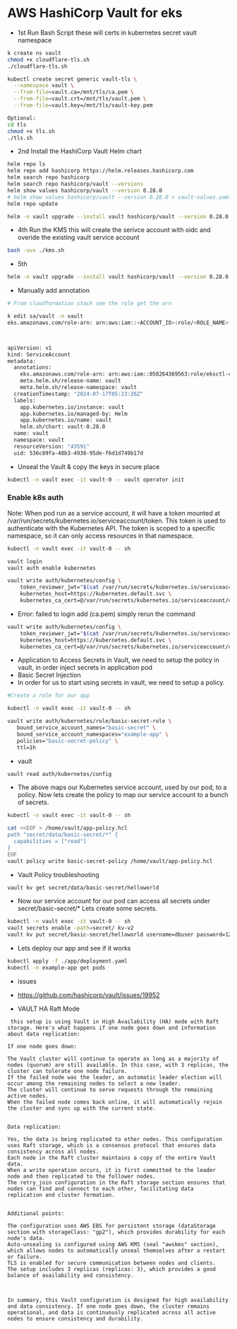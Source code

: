# AWS HashiCorp Vault for eks

- 1st Run Bash Script these will certs in kubernetes secret vault namespace

```bash
k create ns vault
chmod +x cloudflare-tls.sh
./cloudflare-tls.sh

kubectl create secret generic vault-tls \
  --namespace vault \
  --from-file=vault.ca=/mnt/tls/ca.pem \
  --from-file=vault.crt=/mnt/tls/vault.pem \
  --from-file=vault.key=/mnt/tls/vault-key.pem

Optional:
cd tls
chmod +x tls.sh
./tls.sh
```

- 2nd Install the HashiCorp Vault Helm chart
```bash
helm repo ls
helm repo add hashicorp https://helm.releases.hashicorp.com
helm search repo hashicorp
helm search repo hashicorp/vault --versions
helm show values hashicorp/vault --version 0.28.0
# helm show values hashicorp/vault --version 0.28.0 > vault-values.yaml
helm repo update

helm -n vault upgrade --install vault hashicorp/vault --version 0.28.0 --values eks-values.yaml --create-namespace --wait
```

- 4th Run the KMS this will create the serivce account with oidc and overide the existing vault service account
```bash
bash -uvx ./kms.sh
```

- 5th 
```bash
helm -n vault upgrade --install vault hashicorp/vault --version 0.28.0 --values eks-values.yaml --create-namespace --wait 
```

- Manually add annotation 
```bash
# From cloudformation stack see the role get the arn

k edit sa/vault -n vault
eks.amazonaws.com/role-arn: arn:aws:iam::<ACCOUNT_ID>:role/<ROLE_NAME>



apiVersion: v1
kind: ServiceAccount
metadata:
  annotations:
    eks.amazonaws.com/role-arn: arn:aws:iam::058264369563:role/eksctl-cloudgeeks-eks-dev-addon-iamserviceacc-Role1-8z5zkEXDHGO4
    meta.helm.sh/release-name: vault
    meta.helm.sh/release-namespace: vault
  creationTimestamp: "2024-07-17T05:23:26Z"
  labels:
    app.kubernetes.io/instance: vault
    app.kubernetes.io/managed-by: Helm
    app.kubernetes.io/name: vault
    helm.sh/chart: vault-0.28.0
  name: vault
  namespace: vault
  resourceVersion: "43591"
  uid: 536c89fa-48b3-4938-95de-f6d1d749b17d
```

- Unseal the Vault & copy the keys in secure place
```bash
kubectl -n vault exec -it vault-0 -- vault operator init
```

### Enable k8s auth

Note: When pod run as a service account, it will have a token mounted at /var/run/secrets/kubernetes.io/serviceaccount/token. This token is used to authenticate with the Kubernetes API. The token is scoped to a specific namespace, so it can only access resources in that namespace.

```bash
kubectl -n vault exec -it vault-0 -- sh

vault login
vault auth enable kubernetes

vault write auth/kubernetes/config \
    token_reviewer_jwt="$(cat /var/run/secrets/kubernetes.io/serviceaccount/token)" \
    kubernetes_host=https://kubernetes.default.svc \
    kubernetes_ca_cert=@/var/run/secrets/kubernetes.io/serviceaccount/ca.crt
```

- Error: failed to login add (ca.pem) simply rerun the command
```bash
vault write auth/kubernetes/config \
    token_reviewer_jwt="$(cat /var/run/secrets/kubernetes.io/serviceaccount/token)" \
    kubernetes_host=https://kubernetes.default.svc \
    kubernetes_ca_cert=@/var/run/secrets/kubernetes.io/serviceaccount/ca.crt
```
- Application to Access Secrets in Vault, we need to setup the policy in vault, in order inject secrets in application pod
- Basic Secret Injection
- In order for us to start using secrets in vault, we need to setup a policy.

```bash
#Create a role for our app

kubectl -n vault exec -it vault-0 -- sh 

vault write auth/kubernetes/role/basic-secret-role \
   bound_service_account_names="basic-secret" \
   bound_service_account_namespaces="example-app" \
   policies="basic-secret-policy" \
   ttl=1h
```

- vault
```bash
vault read auth/kubernetes/config
```

- The above maps our Kubernetes service account, used by our pod, to a policy. Now lets create the policy to map our service account to a bunch of secrets.

```bash
kubectl -n vault exec -it vault-0 -- sh 

cat <<EOF > /home/vault/app-policy.hcl
path "secret/data/basic-secret/*" {
  capabilities = ["read"]
}
EOF
vault policy write basic-secret-policy /home/vault/app-policy.hcl
```

- Vault Policy troubleshooting
```bash
vault kv get secret/data/basic-secret/helloworld
```

- Now our service account for our pod can access all secrets under secret/basic-secret/* Lets create some secrets.

```bash
kubectl -n vault exec -it vault-0 -- sh 
vault secrets enable -path=secret/ kv-v2
vault kv put secret/basic-secret/helloworld username=dbuser password=12345678
```

- Lets deploy our app and see if it works
```bash
kubectl apply -f ./app/deployment.yaml
kubectl -n example-app get pods
```

- issues
- https://github.com/hashicorp/vault/issues/19952

- VAULT HA Raft Mode
```explain
 this setup is using Vault in High Availability (HA) mode with Raft storage. Here's what happens if one node goes down and information about data replication:

If one node goes down:

The Vault cluster will continue to operate as long as a majority of nodes (quorum) are still available. In this case, with 3 replicas, the cluster can tolerate one node failure.
If the failed node was the leader, an automatic leader election will occur among the remaining nodes to select a new leader.
The cluster will continue to serve requests through the remaining active nodes.
When the failed node comes back online, it will automatically rejoin the cluster and sync up with the current state.


Data replication:

Yes, the data is being replicated to other nodes. This configuration uses Raft storage, which is a consensus protocol that ensures data consistency across all nodes.
Each node in the Raft cluster maintains a copy of the entire Vault data.
When a write operation occurs, it is first committed to the leader node and then replicated to the follower nodes.
The retry_join configuration in the Raft storage section ensures that nodes can find and connect to each other, facilitating data replication and cluster formation.


Additional points:

The configuration uses AWS EBS for persistent storage (dataStorage section with storageClass: "gp2"), which provides durability for each node's data.
Auto-unsealing is configured using AWS KMS (seal "awskms" section), which allows nodes to automatically unseal themselves after a restart or failure.
TLS is enabled for secure communication between nodes and clients.
The setup includes 3 replicas (replicas: 3), which provides a good balance of availability and consistency.



In summary, this Vault configuration is designed for high availability and data consistency. If one node goes down, the cluster remains operational, and data is continuously replicated across all active nodes to ensure consistency and durability.
```

